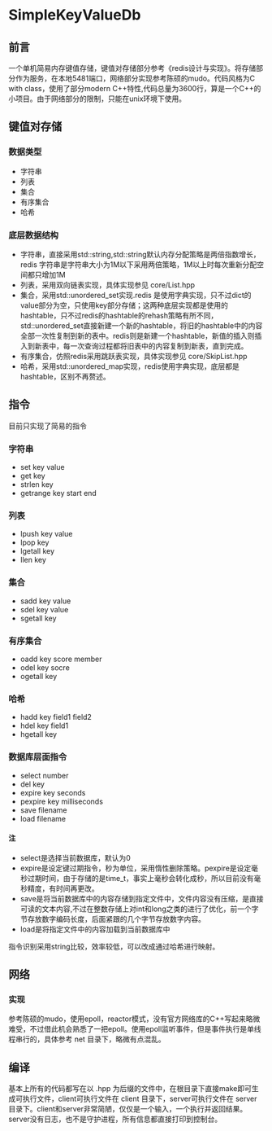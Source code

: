 # SimpleKeyValueDb
## 前言
一个单机简易内存键值存储，键值对存储部分参考《redis设计与实现》。将存储部分作为服务，在本地5481端口，网络部分实现参考陈硕的mudo。代码风格为C with class，使用了部分modern C++特性,代码总量为3600行，算是一个C++的小项目。由于网络部分的限制，只能在unix环境下使用。

## 键值对存储
### 数据类型
* 字符串
* 列表
* 集合
* 有序集合
* 哈希
### 底层数据结构
* 字符串，直接采用std::string,std::string默认内存分配策略是两倍指数增长，redis 字符串是字符串大小为1M以下采用两倍策略，1M以上时每次重新分配空间都只增加1M
* 列表，采用双向链表实现，具体实现参见 core/List.hpp
* 集合，采用std::unordered_set实现.redis 是使用字典实现，只不过dict的value部分为空，只使用key部分存储；这两种底层实现都是使用的hashtable，只不过redis的hashtable的rehash策略有所不同，std::unordered_set直接新建一个新的hashtable，将旧的hashtable中的内容全部一次性复制到新的表中。redis则是新建一个hashtable，新值的插入则插入到新表中，每一次查询过程都将旧表中的内容复制到新表，直到完成。
* 有序集合，仿照redis采用跳跃表实现，具体实现参见 core/SkipList.hpp
* 哈希，采用std::unordered_map实现，redis使用字典实现，底层都是hashtable，区别不再赘述。
## 指令
目前只实现了简易的指令
### 字符串
* set key value
* get key
* strlen key
* getrange key start end
### 列表
* lpush key value
* lpop key
* lgetall key
* llen key
### 集合
* sadd key value
* sdel key value
* sgetall key
### 有序集合
* oadd key score member
* odel key socre
* ogetall key
### 哈希
* hadd key field1 field2
* hdel key field1
* hgetall key
### 数据库层面指令
* select number
* del key
* expire key seconds
* pexpire key milliseconds
* save filename
* load filename  
#### 注
* select是选择当前数据库，默认为0
* expire是设定键过期指令，秒为单位，采用惰性删除策略。pexpire是设定毫秒过期时间，由于存储的是time_t，事实上毫秒会转化成秒，所以目前没有毫秒精度，有时间再更改。
* save是将当前数据库中的内容存储到指定文件中，文件内容没有压缩，是直接可读的文本内容,不过在整数存储上对int和long之类的进行了优化，前一个字节存放数字编码长度，后面紧跟的几个字节存放数字内容。
* load是将指定文件中的内容加载到当前数据库中

指令识别采用string比较，效率较低，可以改成通过哈希进行映射。

## 网络
### 实现
参考陈硕的mudo，使用epoll，reactor模式，没有官方网络库的C++写起来略微难受，不过借此机会熟悉了一把epoll。使用epoll监听事件，但是事件执行是单线程串行的，具体参考 net 目录下，略微有点混乱。

## 编译
基本上所有的代码都写在以 .hpp 为后缀的文件中，在根目录下直接make即可生成可执行文件，client可执行文件在 client 目录下，server可执行文件在 server 目录下。client和server非常简陋，仅仅是一个输入，一个执行并返回结果。server没有日志，也不是守护进程，所有信息都直接打印到控制台。

